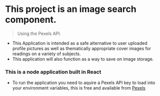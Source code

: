 # This project is an image search component.
> Using the Pexels API.
+ This Application is intended as a safe alternative to user uploaded profile pictures as well as thematically appropriate cover images for readings on a variety of subjects. 
+ This application will also function as a way to save on image storage.
### This is a node application built in React
+ To run the application you need to aquire a Pexels API key to load into your environment variables, this is free and available from [Pexels](https://www.pexels.com/)
